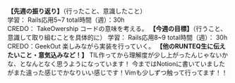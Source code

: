 **【先週の振り返り】**（行ったこと、意識したこと）  
学習： Rails応用5~7
total時間（週）：30h  
CREDO： TakeOwership コードの意味を考える。
**【今週の目標】**（行うこと、意識して取り組むことを具体的に）
学習： Rails応用8~9
total時間（週）： 30h
CREDO：GeekOut 楽しみながら実装を行っていく。
**【他のRUNTEQ生に伝えたいこと・意気込みなど！】**
TIL作ってから理解度が少し上がったんじゃないかな、となんとなく思うようになっています！
今まではNotionに書いていましたがまた違った感じでかなりいい感じです！Vimも少しずつ触って行ってます！！
